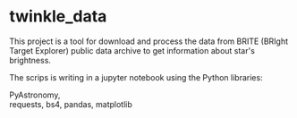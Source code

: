 # twinkle_data

This project is a tool for download and process the data from BRITE (BRIght Target Explorer) public data archive to get information about star's brightness.

The scrips is writing in a jupyter notebook using the Python libraries:

PyAstronomy,  
requests, 
bs4, 
pandas, 
matplotlib 
